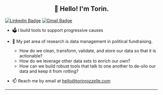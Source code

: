 <h2 align="center">📢 Hello! I'm Torin.</h2>

[![Linkedin Badge](https://img.shields.io/badge/-torinrozzelle-blue?style=flat-square&logo=Linkedin&logoColor=white&link=https://www.linkedin.com/in/torinrozzelle/)](https://www.linkedin.com/in/torinrozzelle/) [![Gmail Badge](https://img.shields.io/badge/-hello@torinrozzelle.com-c14438?style=flat-square&logo=Gmail&logoColor=white&link=mailto:hello@torinrozzelle.com)](mailto:hello@torinrozzelle.com)

-  🗳️ I build tools to support progressive causes
- 🧪 My pet area of research is data management in political fundraising. 
  - How do we clean, transform, validate, and store our data so that it is actionable? 
  - How do we leverage other data sets to enrich our own? 
  - How can we build robust tools that talk to one another to de-silo our data and keep it from rotting?

- 📫 Reach me by email at [hello@torinrozzelle.com](mailto:hello@torinrozzelle.com) 

-------

